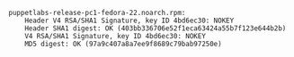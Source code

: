     puppetlabs-release-pc1-fedora-22.noarch.rpm:
        Header V4 RSA/SHA1 Signature, key ID 4bd6ec30: NOKEY
        Header SHA1 digest: OK (403bb336706e52f1eca63424a55b7f123e644b2b)
        V4 RSA/SHA1 Signature, key ID 4bd6ec30: NOKEY
        MD5 digest: OK (97a9c407a8a7ee9f8689c79bab97250e)
